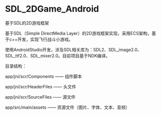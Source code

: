 # SDL_2DGame_Android
 基于SDL的2D游戏框架

基于SDL（Simple DirectMedia Layer）的2D游戏框架实现，采用ECS架构，基于c++开发，实现飞行战斗小游戏。

使用AndroidStudio开发，涉及SDL相关库为：SDL2、SDL_image2.0、SDL_ttf2.0、SDL_mixer2.0。目前项目基于NDK编译。



目录结构：

 app/jni/scr/Components —— 组件脚本

 app/jni/scr/HeaderFiles —— 头文件

 app/jni/scr/SourceFiles —— 源文件

 app/src/main/assets —— 资源文件（图片、字体、文本、音频）
 
